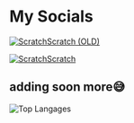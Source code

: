 # My Socials
[![Scratch](https://scratch.mit.edu/favicon.ico)Scratch (OLD)](https://scratch.mit.edu/users/Noah-001122/)

[![Scratch](https://scratch.mit.edu/favicon.ico)Scratch](https://scratch.mit.edu/users/GamerCreeper12/)

adding soon more😅
---
![Top Langages](https://github-readme-stats.vercel.app/api/top-langs/?username=gamercreepernoob&layout=pie)
